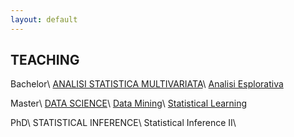 ```yaml
---
layout: default
---
```


## TEACHING

Bachelor\\
[ANALISI STATISTICA MULTIVARIATA](https://aldosolari.github.io/ASM/)\\
[Analisi Esplorativa](https://aldosolari.github.io/AE/)

Master\\
[DATA SCIENCE](https://aldosolari.github.io/DS/)\\
[Data Mining](https://aldosolari.github.io/DM/)\\
[Statistical Learning](https://aldosolari.github.io/SL)

PhD\\
STATISTICAL INFERENCE\\
Statistical Inference II\\
